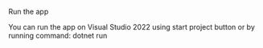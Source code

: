 Run the app

You can run the app on Visual Studio 2022 using start project button or by running command: dotnet run 
